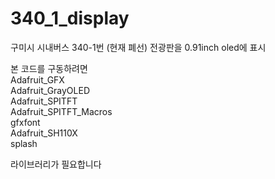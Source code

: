 # 340_1_display
구미시 시내버스 340-1번 (현재 폐선) 전광판을 0.91inch oled에 표시

본 코드를 구동하려면  
Adafruit_GFX  
Adafruit_GrayOLED  
Adafruit_SPITFT  
Adafruit_SPITFT_Macros  
gfxfont  
Adafruit_SH110X  
splash  

라이브러리가 필요합니다
